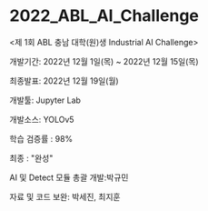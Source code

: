 # 2022_ABL_AI_Challenge

<제 1회 ABL 충남 대학(원)생 Industrial AI Challenge>

개발기간: 2022년 12월 1일(목) ~ 2022년 12월 15일(목)

최종발표: 2022년 12월 19일(월) 

개발툴: Jupyter Lab

개발소스: YOLOv5

학습 검증률 : 98%

최종 : "완성"

AI 및 Detect 모듈 총괄 개발:박규민

자료 및 코드 보완: 박세진, 최지훈
